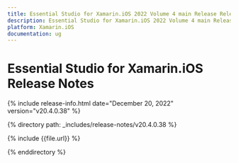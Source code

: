 ```yaml
---
title: Essential Studio for Xamarin.iOS 2022 Volume 4 main Release Release Notes  
description: Essential Studio for Xamarin.iOS 2022 Volume 4 main Release Release Notes  
platform: Xamarin.iOS
documentation: ug
---
```


# Essential Studio for Xamarin.iOS  Release Notes  

{% include release-info.html date="December 20, 2022"  version="v20.4.0.38" %} 

{% directory path: _includes/release-notes/v20.4.0.38 %}

{% include {{file.url}} %}

{% enddirectory %}